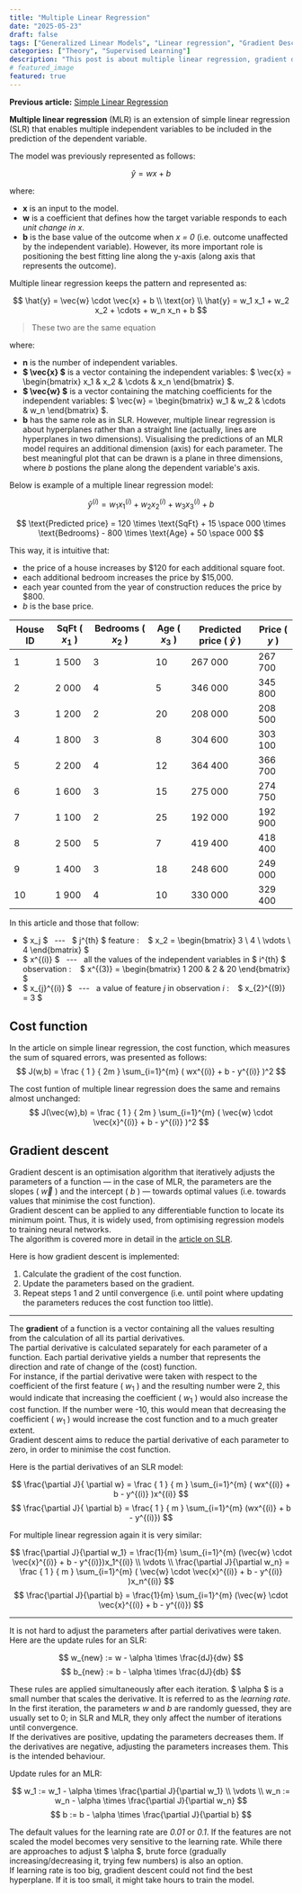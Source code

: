 ```yaml
---
title: "Multiple Linear Regression"
date: "2025-05-23"
draft: false
tags: ["Generalized Linear Models", "Linear regression", "Gradient Descent", "Normal Equation"]
categories: ["Theory", "Supervised Learning"]
description: "This post is about multiple linear regression, gradient descent, and normal equation."
# featured_image
featured: true
---
```


**Previous article:** [Simple Linear Regression](/blogs/simple-linear-regression/)

**Multiple linear regression** (MLR) is an extension of simple linear regression (SLR) that enables multiple independent variables to be included in the prediction of the dependent variable.

The model was previously represented as follows:

$$
    \hat{y} = wx + b
$$

where:
- **x** is an input to the model.
- **w** is a coefficient that defines how the target variable responds to each *unit change in x*.
- **b** is the base value of the outcome when *x = 0* (i.e. outcome unaffected by the independent variable). However, its more important role is positioning the best fitting line along the y-axis (along axis that represents the outcome).

Multiple linear regression keeps the pattern and represented as:

$$
    \hat{y} = \vec{w} \cdot \vec{x} + b \\ 
    \text{or} \\
    \hat{y} = w_1 x_1 + w_2 x_2 + \cdots + w_n x_n + b
$$

>These two are the same equation

where:
- **n** is the number of independent variables.
- **$ \vec{x} $** is a vector containing the independent variables: $ \vec{x} = \begin{bmatrix} x_1 & x_2 & \cdots & x_n  \end{bmatrix} $.
- **$ \vec{w} $** is a vector containing the matching coefficients for the independent variables: $ \vec{w} = \begin{bmatrix} w_1 & w_2 & \cdots & w_n  \end{bmatrix} $.
- **b** has the same role as in SLR. However, multiple linear regression is about hyperplanes rather than a straight line (actually, lines are hyperplanes in two dimensions). Visualising the predictions of an MLR model requires an additional dimension (axis) for each parameter. The best meaningful plot that can be drawn is a plane in three dimensions, where *b* postions the plane along the dependent variable's axis.

Below is example of a multiple linear regression model:

$$
\hat{y}^{(i)} =  w_1 x_1^{(i)} + w_2 x_2^{(i)} + w_3 x_3^{(i)} + b
$$

$$
\text{Predicted price} = 120 \times \text{SqFt} + 15 \space 000 \times \text{Bedrooms} - 800 \times \text{Age} + 50 \space 000
$$

This way, it is intuitive that:
- the price of a house increases by $120 for each additional square foot.
- each additional bedroom increases the price by $15,000.
- each year counted from the year of construction reduces the price by $800.
- *b* is the base price.

| House ID      | SqFt ( $x_1$ )  | Bedrooms ( $x_2$ ) | Age ( $x_3$ ) | Predicted price ( $\hat{y}$ ) | Price ( $y$ ) |
| ------------- | --------------- | ------------------ | ------------- | ----------------------------- | ------------- |
| 1             | 1 500           | 3                  | 10            | 267 000                       | 267 700       |
| 2             | 2 000           | 4                  | 5             | 346 000                       | 345 800       |
| 3             | 1 200           | 2                  | 20            | 208 000                       | 208 500       |
| 4             | 1 800           | 3                  | 8             | 304 600                       | 303 100       |
| 5             | 2 200           | 4                  | 12            | 364 400                       | 366 700       |
| 6             | 1 600           | 3                  | 15            | 275 000                       | 274 750       |
| 7             | 1 100           | 2                  | 25            | 192 000                       | 192 900       |
| 8             | 2 500           | 5                  | 7             | 419 400                       | 418 400       |
| 9             | 1 400           | 3                  | 18            | 248 600                       | 249 000       |
| 10            | 1 900           | 4                  | 10            | 330 000                       | 329 400       |

In this article and those that follow:
- $ x_j $ &nbsp; --- &nbsp; $ j^{th} $ feature : &nbsp;&nbsp; $ x_2 = \begin{bmatrix} 3 \\ 4 \\ \vdots \\ 4 \end{bmatrix} $
- $ x^{(i)} $ &nbsp; --- &nbsp; all the values of the independent variables in $ i^{th} $ observation : &nbsp;&nbsp; $ x^{(3)} = \begin{bmatrix} 1 200 & 2 & 20  \end{bmatrix} $
- $ x_{j}^{(i)} $ &nbsp; --- &nbsp; a value of feature *j* in observation *i* : &nbsp;&nbsp; $ x_{2}^{(9)} = 3 $

## Cost function

In the article on simple linear regression, the cost function, which measures the sum of squared errors, was presented as follows:
$$
    J(w,b) = \frac { 1 } { 2m } \sum_{i=1}^{m} ( wx^{(i)} + b - y^{(i)} )^2
$$

The cost funtion of multiple linear regression does the same and remains almost unchanged:
$$
J(\vec{w},b) = \frac { 1 } { 2m } \sum_{i=1}^{m} ( \vec{w} \cdot \vec{x}^{(i)} + b - y^{(i)} )^2
$$

## Gradient descent
Gradient descent is an optimisation algorithm that iteratively adjusts the parameters of a function — in the case of MLR, the parameters are the slopes ( $\vec{w}$ ) and the intercept ( *b* ) — towards optimal values (i.e. towards values that minimise the cost function).<br>
Gradient descent can be applied to any differentiable function to locate its minimum point. Thus, it is widely used, from optimising regression models to training neural networks.<br>
The algorithm is covered more in detail in the [article on SLR](/blogs/simple-linear-regression/).

Here is how gradient descent is implemented:
1. Calculate the gradient of the cost function.
2. Update the parameters based on the gradient.
3. Repeat steps 1 and 2 until convergence (i.e. until point where updating the parameters reduces the cost function too little).

---

The **gradient** of a function is a vector containing all the values resulting from the calculation of all its partial derivatives.<br>
The partial derivative is calculated separately for each parameter of a function. Each partial derivative yields a number that represents the direction and rate of change of the (cost) function.<br>
For instance, if the partial derivative were taken with respect to the coefficient of the first feature ( $w_1$ ) and the resulting number were 2, this would indicate that increasing the coefficient ( $w_1$ ) would also increase the cost function. If the number were -10, this would mean that decreasing the coefficient ( $w_1$ ) would increase the cost function and to a much greater extent.<br>
Gradient descent aims to reduce the partial derivative of each parameter to zero, in order to minimise the cost function.

Here is the partial derivatives of an SLR model:

$$ \frac{\partial J}{ \partial w} = \frac { 1 } { m } \sum_{i=1}^{m} ( wx^{(i)} + b - y^{(i)} )x^{(i)} $$
$$ \frac{\partial J}{ \partial b} = \frac{ 1 } { m } \sum_{i=1}^{m} (wx^{(i)} + b - y^{(i)}) $$

For multiple linear regression again it is very similar:

$$
    \frac{\partial J}{\partial w_1} = \frac{1}{m} \sum_{i=1}^{m} (\vec{w} \cdot \vec{x}^{(i)} + b - y^{(i)})x_1^{(i)} \\
    \vdots \\ 
    \frac{\partial J}{\partial w_n} = \frac { 1 } { m } \sum_{i=1}^{m} ( \vec{w} \cdot \vec{x}^{(i)} + b - y^{(i)} )x_n^{(i)}
$$
$$ \frac{\partial J}{\partial b} = \frac{1}{m} \sum_{i=1}^{m} (\vec{w} \cdot \vec{x}^{(i)} + b - y^{(i)}) $$

---

It is not hard to adjust the parameters after partial derivatives were taken. Here are the update rules for an SLR:

$$ w_{new} := w - \alpha \times \frac{dJ}{dw} $$
$$ b_{new} := b - \alpha \times \frac{dJ}{db} $$

These rules are applied simultaneously after each iteration. $ \alpha $ is a small number that scales the derivative. It is referred to as the *learning rate*.<br>
In the first iteration, the parameters *w* and *b* are randomly guessed, they are usually set to 0; in SLR and MLR, they only affect the number of iterations until convergence.<br>
If the derivatives are positive, updating the parameters decreases them. If the derivatives are negative, adjusting the parameters increases them. This is the intended behaviour. 

Update rules for an MLR:

$$
    w_1 := w_1 - \alpha \times \frac{\partial J}{\partial w_1} \\ 
    \vdots \\ 
    w_n := w_n - \alpha \times \frac{\partial J}{\partial w_n}
$$
$$
    b := b - \alpha \times \frac{\partial J}{\partial b}
$$

The default values for the learning rate are *0.01* or *0.1*. If the features are not scaled the model becomes very sensitive to the learning rate. While there are approaches to adjust $ \alpha $, brute force (gradually increasing/decreasing it, trying few numbers) is also an option. <br>
If learning rate is too big, gradient descent could not find the best hyperplane. If it is too small, it might take hours to train the model.


